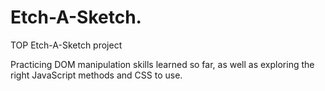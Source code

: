 # Etch-A-Sketch.
TOP Etch-A-Sketch project

Practicing DOM manipulation skills learned so far, as well as exploring the right JavaScript methods and CSS to use.
